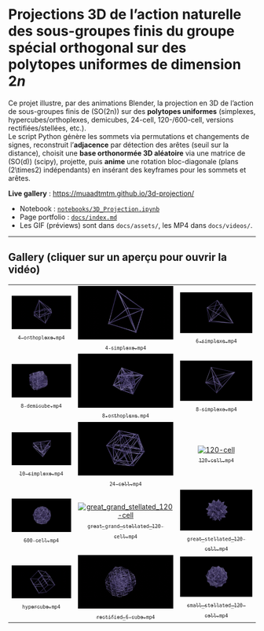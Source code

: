# Projections 3D de l’action naturelle des sous-groupes finis du groupe spécial orthogonal sur des polytopes uniformes de dimension $2n$

Ce projet illustre, par des animations Blender, la projection en 3D de l’action de sous-groupes finis de \(SO(2n)\) sur des **polytopes uniformes** (simplexes, hypercubes/orthoplexes, demicubes, 24-cell, 120-/600-cell, versions rectifiées/stellées, etc.).  
Le script Python génère les sommets via permutations et changements de signes, reconstruit l’**adjacence** par détection des arêtes (seuil sur la distance), choisit une **base orthonormée 3D aléatoire** via une matrice de \(SO(d)\) (scipy), projette, puis **anime** une rotation bloc-diagonale (plans \(2\times2\) indépendants) en insérant des keyframes pour les sommets et arêtes.

**Live gallery** : https://muaadtmtm.github.io/3d-projection/

- Notebook : [`notebooks/3D_Projection.ipynb`](notebooks/3D_Projection.ipynb)
- Page portfolio : [`docs/index.md`](docs/index.md)
- Les GIF (préviews) sont dans `docs/assets/`, les MP4 dans `docs/videos/`.

---

## Gallery (cliquer sur un aperçu pour ouvrir la vidéo)

<table>
<tr>
<td align="center">
  <a href="https://muaadtmtm.github.io/3d-projection/videos/4-orthoplexe.mp4">
    <img src="docs/assets/4-orthoplexe.gif" width="220" alt="4-orthoplexe"/>
    <br/><sub><code>4-orthoplexe.mp4</code></sub>
  </a>
</td>
<td align="center">
  <a href="https://muaadtmtm.github.io/3d-projection/videos/4-simplexe.mp4">
    <img src="docs/assets/4-simplexe.gif" width="220" alt="4-simplexe"/>
    <br/><sub><code>4-simplexe.mp4</code></sub>
  </a>
</td>
<td align="center">
  <a href="https://muaadtmtm.github.io/3d-projection/videos/6-simplexe.mp4">
    <img src="docs/assets/6-simplexe.gif" width="220" alt="6-simplexe"/>
    <br/><sub><code>6-simplexe.mp4</code></sub>
  </a>
</td>
</tr>

<tr>
<td align="center">
  <a href="https://muaadtmtm.github.io/3d-projection/videos/8-demicube.mp4">
    <img src="docs/assets/8-demicube.gif" width="220" alt="8-demicube"/>
    <br/><sub><code>8-demicube.mp4</code></sub>
  </a>
</td>
<td align="center">
  <a href="https://muaadtmtm.github.io/3d-projection/videos/8-orthoplexe.mp4">
    <img src="docs/assets/8-orthoplexe.gif" width="220" alt="8-orthoplexe"/>
    <br/><sub><code>8-orthoplexe.mp4</code></sub>
  </a>
</td>
<td align="center">
  <a href="https://muaadtmtm.github.io/3d-projection/videos/8-simplexe.mp4">
    <img src="docs/assets/8-simplexe.gif" width="220" alt="8-simplexe"/>
    <br/><sub><code>8-simplexe.mp4</code></sub>
  </a>
</td>
</tr>

<tr>
<td align="center">
  <a href="https://muaadtmtm.github.io/3d-projection/videos/10-simplexe.mp4">
    <img src="docs/assets/10-simplexe.gif" width="220" alt="10-simplexe"/>
    <br/><sub><code>10-simplexe.mp4</code></sub>
  </a>
</td>
<td align="center">
  <a href="https://muaadtmtm.github.io/3d-projection/videos/24-cell.mp4">
    <img src="docs/assets/24-cell.gif" width="220" alt="24-cell"/>
    <br/><sub><code>24-cell.mp4</code></sub>
  </a>
</td>
<td align="center">
  <a href="https://muaadtmtm.github.io/3d-projection/videos/120-cell.mp4">
    <img src="docs/assets/120-cell.gif" width="220" alt="120-cell"/>
    <br/><sub><code>120-cell.mp4</code></sub>
  </a>
</td>
</tr>

<tr>
<td align="center">
  <a href="https://muaadtmtm.github.io/3d-projection/videos/600-cell.mp4">
    <img src="docs/assets/600-cell.gif" width="220" alt="600-cell"/>
    <br/><sub><code>600-cell.mp4</code></sub>
  </a>
</td>
<td align="center">
  <a href="https://muaadtmtm.github.io/3d-projection/videos/great_grand_stellated_120-cell.mp4">
    <img src="docs/assets/great_grand_stellated_120-cell.gif" width="220" alt="great_grand_stellated_120-cell"/>
    <br/><sub><code>great_grand_stellated_120-cell.mp4</code></sub>
  </a>
</td>
<td align="center">
  <a href="https://muaadtmtm.github.io/3d-projection/videos/great_stellated_120-cell.mp4">
    <img src="docs/assets/great_stellated_120-cell.gif" width="220" alt="great_stellated_120-cell"/>
    <br/><sub><code>great_stellated_120-cell.mp4</code></sub>
  </a>
</td>
</tr>

<tr>
<td align="center">
  <a href="https://muaadtmtm.github.io/3d-projection/videos/hypercube.mp4">
    <img src="docs/assets/hypercube.gif" width="220" alt="hypercube"/>
    <br/><sub><code>hypercube.mp4</code></sub>
  </a>
</td>
<td align="center">
  <a href="https://muaadtmtm.github.io/3d-projection/videos/rectified_6-cube.mp4">
    <img src="docs/assets/rectified_6-cube.gif" width="220" alt="rectified_6-cube"/>
    <br/><sub><code>rectified_6-cube.mp4</code></sub>
  </a>
</td>
<td align="center">
  <a href="https://muaadtmtm.github.io/3d-projection/videos/small_stellated_120-cell.mp4">
    <img src="docs/assets/small_stellated_120-cell.gif" width="220" alt="small_stellated_120-cell"/>
    <br/><sub><code>small_stellated_120-cell.mp4</code></sub>
  </a>
</td>
</tr>
</table>

